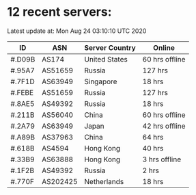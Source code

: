 # 12 recent servers:

Latest update at: Mon Aug 24 03:10:10 UTC 2020

| ID | ASN | Server Country | Online |
| -- | --- | -------------- | ------ |
| #.D09B | AS174 | United States | 60 hrs offline |
| #.95A7 | AS51659 | Russia | 127 hrs |
| #.7F1D | AS63949 | Singapore | 18 hrs |
| #.FEBE | AS51659 | Russia | 127 hrs |
| #.8AE5 | AS49392 | Russia | 18 hrs |
| #.211B | AS56040 | China | 60 hrs offline |
| #.2A79 | AS63949 | Japan | 42 hrs offline |
| #.A89B | AS37963 | China | 64 hrs |
| #.618B | AS4594 | Hong Kong | 40 hrs |
| #.33B9 | AS63888 | Hong Kong | 3 hrs offline |
| #.1F2B | AS49392 | Russia | 2 hrs |
| #.770F | AS202425 | Netherlands | 18 hrs |

